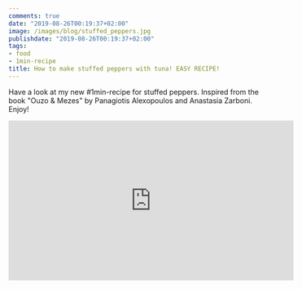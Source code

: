```yaml
---
comments: true
date: "2019-08-26T00:19:37+02:00"
image: /images/blog/stuffed_peppers.jpg
publishdate: "2019-08-26T00:19:37+02:00"
tags:
- food
- 1min-recipe
title: How to make stuffed peppers with tuna! EASY RECIPE!
---
```


Have a look at my new #1min-recipe for stuffed peppers. Inspired from the book "Ouzo & Mezes" by Panagiotis Alexopoulos and Anastasia Zarboni. Enjoy!

<iframe width="560" height="315" src="https://www.youtube.com/watch?v=1EuxbrZ6jS8" frameborder="0" allowfullscreen></iframe>